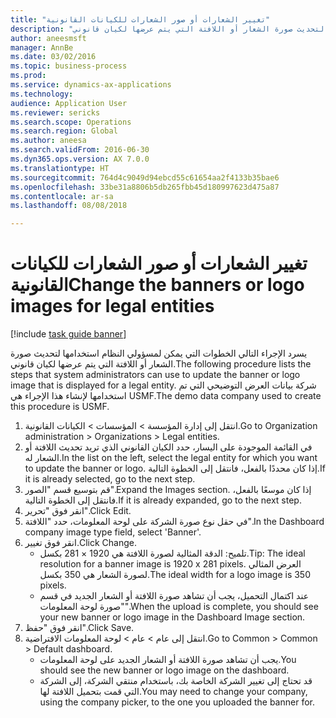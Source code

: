 ```yaml
--- 
title: "تغيير الشعارات أو صور الشعارات للكيانات القانونية"
description: "يسرد الإجراء التالي الخطوات التي يمكن لمسؤولي النظام استخدامها لتحديث صورة الشعار أو اللافتة التي يتم عرضها لكيان قانوني."
author: aneesmsft
manager: AnnBe
ms.date: 03/02/2016
ms.topic: business-process
ms.prod: 
ms.service: dynamics-ax-applications
ms.technology: 
audience: Application User
ms.reviewer: sericks
ms.search.scope: Operations
ms.search.region: Global
ms.author: aneesa
ms.search.validFrom: 2016-06-30
ms.dyn365.ops.version: AX 7.0.0
ms.translationtype: HT
ms.sourcegitcommit: 764d4c9049d94ebcd55c61654aa2f4133b35bae6
ms.openlocfilehash: 33be31a8806b5db265fbb45d180997623d475a87
ms.contentlocale: ar-sa
ms.lasthandoff: 08/08/2018

---
```

# <a name="change-the-banners-or-logo-images-for-legal-entities"></a><span data-ttu-id="9ae27-103">تغيير الشعارات أو صور الشعارات للكيانات القانونية</span><span class="sxs-lookup"><span data-stu-id="9ae27-103">Change the banners or logo images for legal entities</span></span>

[!include [task guide banner](../../includes/task-guide-banner.md)]

<span data-ttu-id="9ae27-104">يسرد الإجراء التالي الخطوات التي يمكن لمسؤولي النظام استخدامها لتحديث صورة الشعار أو اللافتة التي يتم عرضها لكيان قانوني.</span><span class="sxs-lookup"><span data-stu-id="9ae27-104">The following procedure lists the steps that system administrators can use to update the banner or logo image that is displayed for a legal entity.</span></span> <span data-ttu-id="9ae27-105">شركة بيانات العرض التوضيحي التي تم استخدامها لإنشاء هذا الإجراء هي USMF.</span><span class="sxs-lookup"><span data-stu-id="9ae27-105">The demo data company used to create this procedure is USMF.</span></span>

1. <span data-ttu-id="9ae27-106">انتقل إلى إدارة المؤسسة > المؤسسات > الكيانات القانونية.</span><span class="sxs-lookup"><span data-stu-id="9ae27-106">Go to Organization administration > Organizations > Legal entities.</span></span>
2. <span data-ttu-id="9ae27-107">في القائمة الموجودة على اليسار، حدد الكيان القانوني الذي تريد تحديث اللافتة أو الشعار له.</span><span class="sxs-lookup"><span data-stu-id="9ae27-107">In the list on the left, select the legal entity for which you want to update the banner or logo.</span></span> <span data-ttu-id="9ae27-108">إذا كان محددًا بالفعل، فانتقل إلى الخطوة التالية.</span><span class="sxs-lookup"><span data-stu-id="9ae27-108">If it is already selected, go to the next step.</span></span>
3. <span data-ttu-id="9ae27-109">قم بتوسيع قسم "الصور‬".</span><span class="sxs-lookup"><span data-stu-id="9ae27-109">Expand the Images section.</span></span> <span data-ttu-id="9ae27-110">إذا كان موسعًا بالفعل، فانتقل إلى الخطوة التالية.</span><span class="sxs-lookup"><span data-stu-id="9ae27-110">If it is already expanded, go to the next step.</span></span>
4. <span data-ttu-id="9ae27-111">انقر فوق "تحرير".</span><span class="sxs-lookup"><span data-stu-id="9ae27-111">Click Edit.</span></span>
5. <span data-ttu-id="9ae27-112">في حقل نوع صورة الشركة على لوحة المعلومات، حدد "اللافتة".</span><span class="sxs-lookup"><span data-stu-id="9ae27-112">In the Dashboard company image type field, select 'Banner'.</span></span>
6. <span data-ttu-id="9ae27-113">انقر فوق تغيير.</span><span class="sxs-lookup"><span data-stu-id="9ae27-113">Click Change.</span></span>
    * <span data-ttu-id="9ae27-114">تلميح: الدقة المثالية لصورة اللافتة هي 1920 × 281 بكسل.</span><span class="sxs-lookup"><span data-stu-id="9ae27-114">Tip: The ideal resolution for a banner image is 1920 x 281 pixels.</span></span> <span data-ttu-id="9ae27-115">العرض المثالي لصورة الشعار هي 350 بكسل.</span><span class="sxs-lookup"><span data-stu-id="9ae27-115">The ideal width for a logo image is 350 pixels.</span></span>  
    * <span data-ttu-id="9ae27-116">عند اكتمال التحميل، يجب أن تشاهد صورة اللافتة أو الشعار الجديد في قسم "‏‫صورة لوحة المعلومات‬".</span><span class="sxs-lookup"><span data-stu-id="9ae27-116">When the upload is complete, you should see your new banner or logo image in the Dashboard Image section.</span></span>  
7. <span data-ttu-id="9ae27-117">انقر فوق "حفظ".</span><span class="sxs-lookup"><span data-stu-id="9ae27-117">Click Save.</span></span>
8. <span data-ttu-id="9ae27-118">انتقل إلى عام > عام > لوحة المعلومات الافتراضية.</span><span class="sxs-lookup"><span data-stu-id="9ae27-118">Go to Common > Common > Default dashboard.</span></span>
    * <span data-ttu-id="9ae27-119">يجب أن تشاهد صورة اللافتة أو الشعار الجديد على لوحة المعلومات.</span><span class="sxs-lookup"><span data-stu-id="9ae27-119">You should see the new banner or logo image on the dashboard.</span></span>  
    * <span data-ttu-id="9ae27-120">قد تحتاج إلى تغيير الشركة الخاصة بك، باستخدام منتقي الشركة، إلى الشركة التي قمت بتحميل اللافتة لها.</span><span class="sxs-lookup"><span data-stu-id="9ae27-120">You may need to change your company, using the company picker, to the one you uploaded the banner for.</span></span>  


